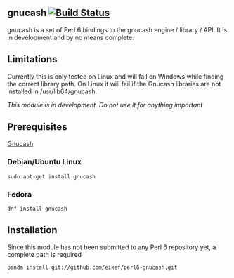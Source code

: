 ## gnucash [![Build Status](https://travis-ci.org/eikef/perl6-gnucash.svg?branch=master)](https://travis-ci.org/eikef/perl6-gnucash)

gnucash is a set of Perl 6 bindings to the gnucash engine / library / API. It is in development and by no means complete. 

## Limitations

Currently this is only tested on Linux and will fail on Windows while finding the correct library path. On Linux it will fail if the Gnucash libraries are not installed
in /usr/lib64/gnucash. 

*This module is in development. Do not use it for anything important*

## Prerequisites

[Gnucash](https://www.gnucash.org/)

### Debian/Ubuntu Linux

```
sudo apt-get install gnucash
```

### Fedora

```
dnf install gnucash
```

## Installation

Since this module has not been submitted to any Perl 6 repository yet, a complete path is required

```
panda install git://github.com/eikef/perl6-gnucash.git
```

